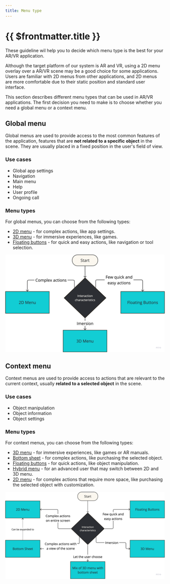 ```yaml
---
title: Menu type
---
```


# {{ $frontmatter.title }}

These guideline wil help you to decide which menu type is the best for your AR/VR application. 

Although the target platform of our system is AR and VR, using a 2D menu overlay over a AR/VR scene may be a good choice for some applications.
Users are familiar with 2D menus from other applications, and 2D menus are more comfortable due to their static position and 
standard user interface.

This section describes different menu types that can be used in AR/VR applications. 
The first decision you need to make is to choose whether you need a global menu or a context menu.

## Global menu

Global menus are used to provide access to the most common features of the application,
 features that are **not related to a specific object** in the scene.
They are usually placed in a fixed position in the user's field of view.

### Use cases

- Global app settings
- Navigation
- Main menu
- Help
- User profile
- Ongoing call

### Menu types

For global menus, you can choose from the following types:

- [2D menu](/guidelines/2d-menu) - for complex actions, like app settings.
- [3D menu](/guidelines/3d-menu) - for immersive experiences, like games.
- [Floating buttons](/guidelines/floating-buttons) - for quick and easy actions, like navigation or tool selection.

![global menu types](../assets/guidelines/global-menu-types.svg)


## Context menu

Context menus are used to provide access to actions that are relevant to the current context, usually 
**related to a selected object** in the scene. 

### Use cases

- Object manipulation
- Object information
- Object settings

### Menu types

For context menus, you can choose from the following types:

- [3D menu](/guidelines/3d-menu) - for immersive experiences, like games or AR manuals.
- [Bottom sheet](/guidelines/bottom-sheet) - for complex actions, like purchasing the selected object.
- [Floating buttons](/guidelines/floating-buttons) - for quick actions, like object manipulation.
- [Hybrid menu](/guidelines/hybrid-menu) - for an advanced user that may switch between 2D and 3D menu.
- [2D menu](/guidelines/2d-menu) - for complex actions that require more space, like purchasing the selected object with customization.

![context menu types](../assets/guidelines/context-menu-types.svg)
